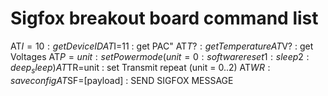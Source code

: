 # Sigfox breakout board command list

AT$I=10 : get Device ID
AT$I=11 : get PAC"
AT$T? : get Temperature
AT$V? : get Voltages
AT$P=unit : set Power mode (unit = 0:software reset 1:sleep 2:deep_sleep)
AT$TR=unit : set Transmit repeat (unit = 0..2)
AT$WR : save config
AT$SF=[payload] : SEND SIGFOX MESSAGE
